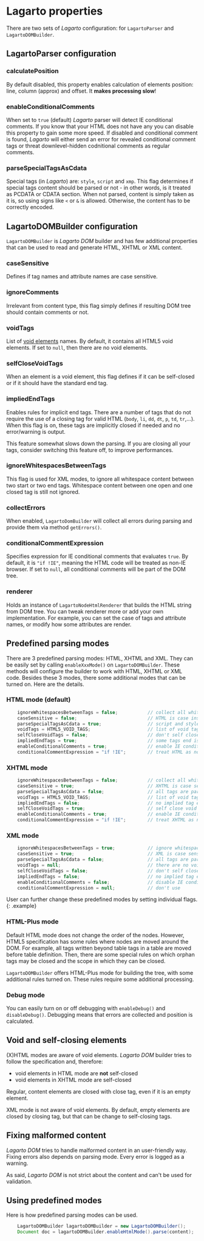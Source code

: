 # Lagarto properties

There are two sets of *Lagarto* configuration: for `LagartoParser` and
`LagartoDOMBuilder`.

## LagartoParser configuration

### calculatePosition

By default disabled, this property enables calculation of elements
position: line, column (approx) and offset. It **makes processing slow**!

### enableConditionalComments

When set to `true` (default) *Lagarto* parser will detect IE conditional
comments. If you know that your HTML does not have any you can disable
this property to gain some more speed. If disabled and conditional
comment is found, *Lagarto* will either send an error for revealed
conditional comment tags or threat downlevel-hidden codnitional comments
as regular comments.

### parseSpecialTagsAsCdata

Special tags (in *Lagarto*) are: `style`, `script` and `xmp`. This flag
determines if special tags content should be parsed or not - in other
words, is it treated as PCDATA or CDATA section. When not parsed,
content is simply taken as it is, so using signs like `<` or `&` is
allowed. Otherwise, the content has to be correctly encoded.

## LagartoDOMBuilder configuration

`LagartoDOMBuilder` is *Lagarto DOM* builder and has few additional
properties that can be used to read and generate HTML, XHTML or XML
content.

### caseSensitive

Defines if tag names and attribute names are case sensitive.

### ignoreComments

Irrelevant from content type, this flag simply defines if resulting DOM
tree should contain comments or not.

### voidTags

List of [void elements][1] names. By default, it contains
all HTML5 void elements. If set to `null`, then there are no void
elements.

### selfCloseVoidTags

When an element is a void element, this flag defines if it can be
self-closed or if it should have the standard end tag.

### impliedEndTags

Enables rules for implicit end tags. There are a number of tags that do
not require the use of a closing tag for valid HTML (`body`, `li`, `dd`,
`dt`, `p`, `td`, `tr`,...). When this flag is on, these tags are
implicitly closed if needed and no error/warning is output.

This feature somewhat slows down the parsing. If you are closing all
your tags, consider switching this feature off, to improve performances.

### ignoreWhitespacesBetweenTags

This flag is used for XML modes, to ignore all whitespace content
between two start or two end tags. Whitespace content between one open
and one closed tag is still not ignored.

### collectErrors

When enabled, `LagartoDomBuilder` will collect all errors during parsing
and provide them via method `getErrors()`.

### conditionalCommentExpression

Specifies expression for IE conditional comments that evaluates `true`.
By default, it is `"if !IE"`, meaning the HTML code will be treated as
non-IE browser. If set to `null`, all conditional comments will be part
of the DOM tree.

### renderer

Holds an instance of `LagartoNodeHtmlRenderer` that builds the HTML string
from DOM tree. You can tweak renderer more or add your own implementation.
For example, you can set the case of tags and attribute names, or
modify how some attributes are render.

## Predefined parsing modes

There are 3 predefined parsing modes: HTML, XHTML and XML. They can be
easily set by calling `enableXxxMode()` on `LagartoDOMBuilder`. These
methods will configure the builder to work with HTML, XHTML or XML code.
Besides these 3 modes, there some additional modes that can be turned on.
Here are the details.

### HTML mode (default)

~~~~~ java
    ignoreWhitespacesBetweenTags = false;           // collect all whitespaces
    caseSensitive = false;                          // HTML is case insensitive
    parseSpecialTagsAsCdata = true;                 // script and style tags are CDATA
    voidTags = HTML5_VOID_TAGS;                     // list of void tags
    selfCloseVoidTags = false;                      // don't self close void tags
    impliedEndTags = true;                          // some tags end is implied
    enableConditionalComments = true;               // enable IE conditional comments
    conditionalCommentExpression = "if !IE";        // treat HTML as non-IE browser
~~~~~

### XHTML mode

~~~~~ java
    ignoreWhitespacesBetweenTags = false;           // collect all whitespaces
    caseSensitive = true;                           // XHTML is case sensitive
    parseSpecialTagsAsCdata = false;                // all tags are parsed the same
    voidTags = HTML5_VOID_TAGS;                     // list of void tags
    impliedEndTags = false;                         // no implied tag ends
    selfCloseVoidTags = true;                       // self close void tags
    enableConditionalComments = true;               // enable IE conditional comments
    conditionalCommentExpression = "if !IE";        // treat XHTML as non-IE browser
~~~~~

### XML mode

~~~~~ java
    ignoreWhitespacesBetweenTags = true;            // ignore whitespaces that are no content
    caseSensitive = true;                           // XML is case sensitive
    parseSpecialTagsAsCdata = false;                // all tags are parsed the same
    voidTags = null;                                // there are no void tags
    selfCloseVoidTags = false;                      // don't self close empty tags (can be changed!)
    impliedEndTags = false;                         // no implied tag ends
    enableConditionalComments = false;              // disable IE conditional comments
    conditionalCommentExpression = null;            // don't use
~~~~~

User can further change these predefined modes by setting individual
flags.
{: .example}

### HTML-Plus mode

Default HTML mode does not change the order of the nodes. However, HTML5
specification has some rules where nodes are moved around the DOM. For
example, all tags written beyond table tags in a table are moved
before table definition. Then, there are some special rules on which
orphan tags may be closed and the scope in which they can be closed.

`LagartoDOMBuilder` offers HTML-Plus mode for building the tree, with
some additional rules turned on. These rules require some additional
processing.

### Debug mode

You can easily turn on or off debugging with `enableDebug()` and `disableDebug()`.
Debugging means that errors are collected and position is calculated.

## Void and self-closing elements

(X)HTML modes are aware of void elements. *Lagarto DOM* builder tries to
follow the specification and, therefore:

* void elements in HTML mode are **not** self-closed
* void elements in XHTML mode are self-closed

Regular, content elements are closed with close tag, even if it is an
empty element.

XML mode is not aware of void elements. By default, empty elements are
closed by closing tag, but that can be change to self-closing tags.

## Fixing malformed content

*Lagarto DOM* tries to handle malformed content in an user-friendly way.
Fixing errors also depends on parsing mode. Every error is logged as a
warning.

As said, *Lagarto DOM* is not strict about the content and can't be
used for validation.

## Using predefined modes

Here is how predefined parsing modes can be used.

~~~~~ java
    LagartoDOMBuilder lagartoDOMBuilder = new LagartoDOMBuilder();
    Document doc = lagartoDOMBuilder.enableHtmlMode().parse(content);
~~~~~

[1]: http://dev.w3.org/html5/spec/Overview.html#void-elements

